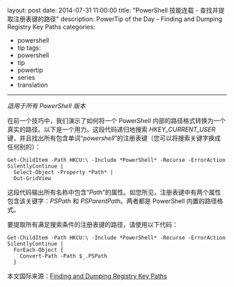 ﻿layout: post
date: 2014-07-31 11:00:00
title: "PowerShell 技能连载 - 查找并提取注册表键的路径"
description: PowerTip of the Day - Finding and Dumping Registry Key Paths
categories:
- powershell
- tip
tags:
- powershell
- tip
- powertip
- series
- translation
---
_适用于所有 PowerShell 版本_

在前一个技巧中，我们演示了如何将一个 PowerShell 内部的路径格式转换为一个真实的路径。以下是一个用力。这段代码递归地搜索 _HKEY_CURRENT_USER_ 键，并且找出所有包含单词“_powershell_”的注册表键（您可以将搜索关键字换成任何别的）：

    Get-ChildItem -Path HKCU:\ -Include *PowerShell* -Recurse -ErrorAction SilentlyContinue |
      Select-Object -Property *Path* |
      Out-GridView 

这段代码输出所有名称中包含“_Path_”的属性。如您所见，注册表键中有两个属性包含该关键字：_PSPath_ 和 _PSParentPath_。两者都是 PowerShell 内置的路径格式。

要提取所有满足搜索条件的注册表键的路径，请使用以下代码：

    Get-ChildItem -Path HKCU:\ -Include *PowerShell* -Recurse -ErrorAction SilentlyContinue |
      ForEach-Object {
        Convert-Path -Path $_.PSPath
      }

<!--more-->
本文国际来源：[Finding and Dumping Registry Key Paths](http://community.idera.com/powershell/powertips/b/tips/posts/finding-and-dumping-registry-key-paths)

